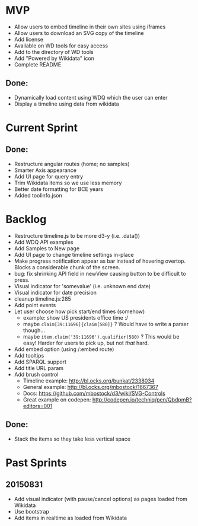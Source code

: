 # MVP
* Allow users to embed timeline in their own sites using iframes
* Allow users to download an SVG copy of the timeline
* Add license
* Available on WD tools for easy access
* Add to the directory of WD tools
* Add "Powered by Wikidata" icon
* Complete README
## Done:
* Dynamically load content using WDQ which the user can enter
* Display a timeline using data from wikidata

# Current Sprint
## Done:
* Restructure angular routes (home; no samples)
* Smarter Axis appearance
* Add UI page for query entry
* Trim Wikidata items so we use less memory
* Better date formatting for BCE years
* Added toolinfo.json

# Backlog
* Restructure timeline.js to be more d3-y (i.e. .data())
* Add WDQ API examples
* Add Samples to New page
* Add UI page to change timeline settings in-place
* Make progress notification appear as bar instead of hovering overtop. Blocks a considerable chunk of the screen.
* bug: fix shrinking API field in newView causing button to be difficult to press.
* Visual indicator for 'somevalue' (i.e. unknown end date)
* Visual indicator for date precision
* cleanup timeline.js:285
* Add point events
* Let user choose how pick start/end times (somehow)
  * example: show US presidents office time :/
  * maybe `claim[39:11696]{claim[580]}` ? Would have to write a parser though...
  * maybe `item.claim('39:11696').qualifier(580)` ? This would be easy! Harder for users to pick up, but not *that* hard.
* Add embed option (using /:embed route)
* Add tooltips
* Add SPARQL support
* Add title URL param
* Add brush control
  * Timeline example: http://bl.ocks.org/bunkat/2338034
  * General example: http://bl.ocks.org/mbostock/1667367
  * Docs: https://github.com/mbostock/d3/wiki/SVG-Controls
  * Great example on codepen: http://codepen.io/techniq/pen/QbdpmB?editors=001

## Done:
* Stack the items so they take less vertical space

# Past Sprints
## 20150831
* Add visual indicator (with pause/cancel options) as pages loaded from Wikidata
* Use bootstrap
* Add items in realtime as loaded from Wikidata

